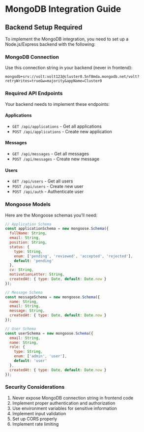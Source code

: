 
# MongoDB Integration Guide

## Backend Setup Required

To implement the MongoDB integration, you need to set up a Node.js/Express backend with the following:

### MongoDB Connection
Use this connection string in your backend (never in frontend):
```
mongodb+srv://volt:volt123@cluster0.5nf8mda.mongodb.net/volt?retryWrites=true&w=majority&appName=Cluster0
```

### Required API Endpoints

Your backend needs to implement these endpoints:

#### Applications
- `GET /api/applications` - Get all applications
- `POST /api/applications` - Create new application

#### Messages
- `GET /api/messages` - Get all messages
- `POST /api/messages` - Create new message

#### Users
- `GET /api/users` - Get all users
- `POST /api/users` - Create new user
- `POST /api/auth` - Authenticate user

### Mongoose Models

Here are the Mongoose schemas you'll need:

```javascript
// Application Schema
const applicationSchema = new mongoose.Schema({
  fullName: String,
  email: String,
  position: String,
  status: {
    type: String,
    enum: ['pending', 'reviewed', 'accepted', 'rejected'],
    default: 'pending'
  },
  cv: String,
  motivationLetter: String,
  createdAt: { type: Date, default: Date.now }
});

// Message Schema
const messageSchema = new mongoose.Schema({
  name: String,
  email: String,
  message: String,
  createdAt: { type: Date, default: Date.now }
});

// User Schema
const userSchema = new mongoose.Schema({
  email: String,
  name: String,
  role: {
    type: String,
    enum: ['admin', 'user'],
    default: 'user'
  },
  createdAt: { type: Date, default: Date.now }
});
```

### Security Considerations

1. Never expose MongoDB connection string in frontend code
2. Implement proper authentication and authorization
3. Use environment variables for sensitive information
4. Implement input validation
5. Set up CORS properly
6. Implement rate limiting

